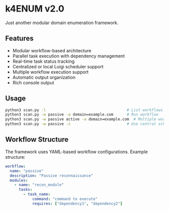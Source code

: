 # k4ENUM v2.0

Just another modular domain enumeration framework.

## Features

- Modular workflow-based architecture
- Parallel task execution with dependency management
- Real-time task status tracking
- Centralized or local Luigi scheduler support
- Multiple workflow execution support
- Automatic output organization
- Rich console output

## Usage

```bash
python3 scan.py -l                                    # List workflows
python3 scan.py -w passive -a domain=example.com      # Run workflow
python3 scan.py -w passive active -a domain=example.com  # Multiple workflows
python3 scan.py -w passive -c                         # Use central scheduler
```

## Workflow Structure

The framework uses YAML-based workflow configurations. Example structure:

```yaml
workflow:
  name: "passive"
  description: "Passive reconnaissance"
  modules:
    - name: "recon_module"
      tasks:
        - task_name:
            command: "command to execute"
            requires: ["dependency1", "dependency2"]
``` 